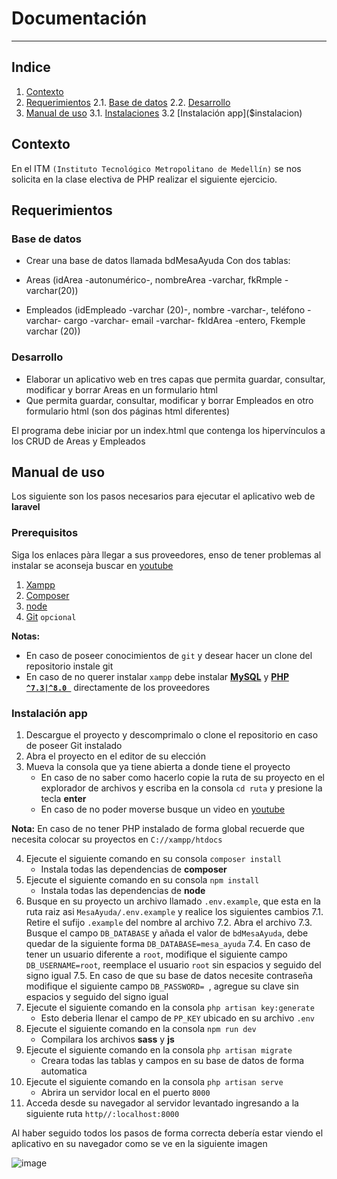 # Documentación
---
## Indice
1. [Contexto](#contexto)
2. [Requerimientos](#requerimientos)
    2.1. [Base de datos](#BD)
    2.2. [Desarrollo](#desarrollo)
3. [Manual de uso](#manual)
    3.1. [Instalaciones]($instalaciones)
    3.2 [Instalación app]($instalacion)

<div id="contexto">

## Contexto
En el ITM `(Instituto Tecnológico Metropolitano de Medellín)` se nos solicita en la clase electiva de PHP realizar el siguiente ejercicio.
 
<div id="requerimientos">
 
## Requerimientos

<div id="BD">
 
### Base de datos
- Crear una base de datos llamada bdMesaAyuda
Con dos tablas:
 
- Areas (idArea -autonumérico-, nombreArea -varchar, fkRmple -varchar(20))
 
- Empleados (idEmpleado -varchar (20)-, nombre -varchar-, teléfono   -varchar-  cargo -varchar-  email -varchar- fkIdArea -entero, Fkemple varchar (20))
 
 <div id="desarrollo">

### Desarrollo
- Elaborar un aplicativo web en tres capas que permita guardar, consultar, modificar y borrar Areas en un formulario html
- Que permita  guardar, consultar, modificar y borrar Empleados en otro formulario html (son dos páginas html diferentes)
 
El programa debe iniciar por un index.html que contenga los hipervínculos a los CRUD de Areas y Empleados
 
 <div id="manual">

## Manual de uso
 
Los siguiente son los pasos necesarios para ejecutar el aplicativo web de **laravel**
 
 <div id="instalaciones">

### Prerequisitos
Siga los enlaces pàra llegar a sus proveedores, enso de tener problemas al instalar se aconseja buscar en [youtube](http://www.youtube.com)
 
1. [Xampp](https://www.apachefriends.org/es/index.html)
2. [Composer](https://getcomposer.org)
3. [node](https://nodejs.org/es/)
4. [Git](https://git-scm.com) `opcional`
 
**Notas:** 
- En caso de poseer conocimientos de `git` y desear hacer un clone del repositorio instale git
- En caso de no querer instalar `xampp` debe instalar **[MySQL](https://www.mysql.com)** y **[PHP `^7.3|^8.0 `](https://www.php.net)** directamente de los proveedores

<div id="instalacion">

### Instalación app
 
1. Descargue el proyecto y descomprimalo o clone el repositorio en caso de poseer Git instalado
2. Abra el proyecto en el editor de su elección
3. Mueva la consola que ya tiene abierta a donde tiene el proyecto
    * En caso de no saber como hacerlo copie la ruta de su proyecto en el explorador de archivos y escriba en la consola `cd ruta` y presione la tecla **enter**
    * En caso de no poder moverse busque un video en [youtube](http://www.youtube.com)
 
**Nota:** En caso de no tener PHP instalado de forma global recuerde que necesita colocar su proyectos en `C://xampp/htdocs`
 
4. Ejecute el siguiente comando en su consola `composer install`
    * Instala todas las dependencias de **composer**
5. Ejecute el siguiente comando en su consola `npm install`
    * Instala todas las dependencias de **node**
7. Busque en su proyecto un archivo llamado `.env.example`, que esta en la ruta raiz asi `MesaAyuda/.env.example` y realice los siguientes cambios
    7.1. Retire el sufijo `.example` del nombre al archivo
    7.2. Abra el archivo
    7.3. Busque el campo `DB_DATABASE` y añada el valor de  `bdMesaAyuda`, debe quedar de la siguiente forma `DB_DATABASE=mesa_ayuda`
    7.4. En caso de tener un usuario diferente a `root`, modifique el siguiente campo `DB_USERNAME=root`, reemplace el usuario `root` sin espacios y seguido del signo igual
    7.5. En caso de que su base de datos necesite contraseña modifique el siguiente campo `DB_PASSWORD= `, agregue su clave sin espacios y seguido del signo igual
8. Ejecute el siguiente comando en la consola `php artisan key:generate`
    * Esto deberia llenar el campo de `PP_KEY` ubicado en su archivo `.env`
9. Ejecute el siguiente comando en la consola `npm run dev`
    * Compilara los archivos **sass** y **js**
10. Ejecute el siguiente comando en la consola `php artisan migrate`
    * Creara todas las tablas y campos en su base de datos de forma automatica
11. Ejecute el siguiente comando en la consola `php artisan serve`
    * Abrira un servidor local en el puerto `8000`
12. Acceda desde su navegador al servidor levantado ingresando a la siguiente ruta `http//:localhost:8000`
 
Al haber seguido todos los pasos de forma correcta debería estar viendo el aplicativo en su navegador como se ve en la siguiente imagen

![image](https://user-images.githubusercontent.com/51238797/111096502-abe65480-850d-11eb-9607-450fa53a8667.png)

